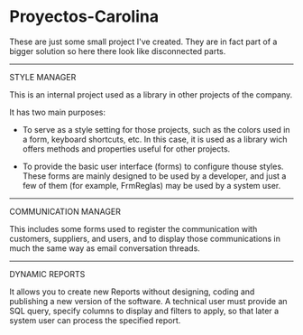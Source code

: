 # Proyectos-Carolina

These are just some small project I've created. They are in fact part of a bigger solution so here there look like disconnected parts. 

--------------

STYLE MANAGER

This is an internal project used as a library in other projects of the company.

It has two main purposes:

- To serve as a style setting for those projects, such as the colors used in a form, keyboard shortcuts, etc. In this case, it is used as a library wich offers methods and properties useful for other projects.

- To provide the basic user interface (forms) to configure thouse styles. These forms are mainly designed to be used by a developer, and just a few of them (for example, FrmReglas) may be used by a system user.  

--------------

COMMUNICATION MANAGER

This includes some forms used to register the communication with customers, suppliers, and users, and to display those communications in much the same way as email conversation threads.

--------------

DYNAMIC REPORTS

It allows you to create new Reports without designing, coding and publishing a new version of the software. A technical user must  provide an SQL query, specify columns to display and filters to apply, so that later a system user can process the specified report.
